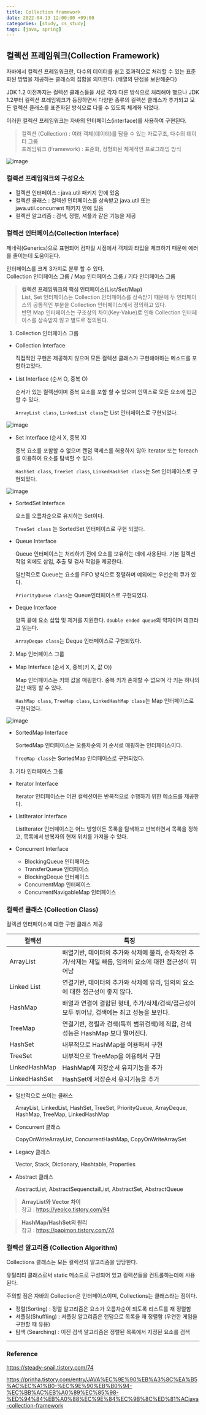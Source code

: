 ```yaml
---
title: Collection framework
date: 2022-04-13 12:00:00 +09:00
categories: [study, cs_study]
tags: [java, spring]     
---
```


## 컬렉션 프레임워크(Collection Framework)

자바에서 컬렉션 프레임워크란, 다수의 데이터를 쉽고 효과적으로 처리할 수 있는 표준화된 방법을 제공하는 클래스의 집합을 의미한다. (배열의 단점을 보완해준다)

JDK 1.2 이전까지는 컬렉션 클래스들을 서로 각자 다른 방식으로 처리해야 했으나 JDK 1.2부터 컬렉션 프레임워크가 등장하면서 다양한 종류의 컬렉션 클래스가 추가되고 모든 컬렉션 클래스를 표준화된 방식으로 다룰 수 있도록 체계화 되었다.

이러한 컬렉션 프레임워크는 자바의 인터페이스(interface)를 사용하여 구현된다.

> 컬렉션 (Collection) : 여러 객체(데이터)를 담을 수 있는 자료구조, 다수의 데이터 그룹  
> 프레임워크 (Framework) : 표준화, 정형화된 체계적인 프로그래밍 방식

![image](https://user-images.githubusercontent.com/70622731/163185221-f7a6f9b2-a53a-413a-924f-927661d63343.png)

### 컬렉션 프레임워크의 구성요소

- 컬렉션 인터페이스 : java.util 패키지 안에 있음
- 컬렉션 클래스 : 컬렉션 인터페이스를 상속받고 java.util 또는 java.util.concurrent 패키지 안에 있음
- 컬렉션 알고리즘 : 검색, 정렬, 셔플과 같은 기능을 제공

### 컬렉션 인터페이스(Collection Interface)

제네릭(Generics)으로 표현되어 컴파일 시점에서 객체의 타입을 체크하기 때문에 에러를 줄이는데 도움이된다.

인터페이스를 크게 3가지로 분류 할 수 있다.  
Collection 인터페이스 그룹 / Map 인터페이스 그룹 / 기타 인터페이스 그룹

> __컬렉션 프레임워크의 핵심 인터페이스(List/Set/Map)__  
> List, Set 인터페이스는 Collection 인터페이스를 상속받기 때문에 두 인터페이스의 공통적인 부분을 Collection 인터페이스에서 정의하고 있다.  
> 반면 Map 인터페이스는 구조상의 차이(Key-Value)로 인해 Collection 인터페이스를 상속받지 않고 별도로 정의된다.


1. Collection 인터페이스 그룹

- Collection Interface

  직접적인 구현은 제공하지 않으며 모든 컬렉션 클래스가 구현해야하는 메소드를 포함하고있다.

- List Interface (순서 O, 중복 O)

  순서가 있는 컬렉션이며 중복 요소를 포함 할 수 있으며 인덱스로 모든 요소에 접근할 수 있다.

  `ArrayList class`, `LinkedList class`는 List 인터페이스로 구현되었다.

![image](https://user-images.githubusercontent.com/70622731/163185278-4cb9ec57-a407-48ff-a84c-1e6070340c57.png)

- Set Interface (순서 X, 중복 X)

  중복 요소를 포함할 수 없으며 랜덤 액세스를 허용하지 않아 iterator 또는 foreach를 이용하여 요소를 탐색할 수 있다.

  `HashSet class`, `TreeSet class`, `LinkedHashSet class`는 Set 인터페이스로 구현되었다.

![image](https://user-images.githubusercontent.com/70622731/163185324-8b33956d-7634-4500-b1a4-71f829c01d69.png)

- SortedSet Interface

  요소를 오름차순으로 유지하는 Set이다.

  `TreeSet class` 는 SortedSet 인터페이스로 구현 되었다.

- Queue Interface

  Queue 인터페이스는 처리하기 전에 요소를 보유하는 데에 사용된다. 기본 컬렉션 작업 외에도 삽입, 추출 및 검사 작업을 제공한다.

  일반적으로 Queue는 요소를 FIFO 방식으로 정렬하며 예외에는 우선순위 큐가 있다.

  `PriorityQueue class`는 Queue인터페이스로 구현되었다.

- Deque Interface

  양쪽 끝에 요소 삽입 및 제거를 지원한다. `double ended queue`의 약자이며 데크라고 읽는다.

  `ArrayDeque class`는 Deque 인터페이스로 구현되었다.

2. Map 인터페이스 그룹

- Map Interface (순서 X, 중복(키 X, 값 O))

  Map 인터페이스는 키와 값을 매핑한다. 중복 키가 존재할 수 없으며 각 키는 하나의 값만 매핑 할 수 있다.

  `HashMap class`, `TreeMap class`, `LinkedHashMap class`는 Map 인터페이스로 구현되었다.

![image](https://user-images.githubusercontent.com/70622731/163185360-072c86ce-f2a4-49dd-acff-918dad0f7fc7.png)

- SortedMap Interface

  SortedMap 인터페이스는 오름차순의 키 순서로 매핑하는 인터페이스이다.

  `TreeMap class`는 SortedMap 인터페이스로 구현되었다.

3. 기타 인터페이스 그룹

- Iterator Interface

  Iterator 인터페이스는 어떤 컬렉션이든 반복적으로 수행하기 위한 메소드를 제공한다.

- ListIterator Interface

  ListIterator 인터페이스는 어느 방향이든 목록을 탐색하고 반복하면서 목록을 정하고, 목록에서 반복자의 현재 위치를 가져올 수 있다.

- Concurrent Interface

  - BlockingQueue 인터페이스
  - TransferQueue 인터페이스
  - BlockingDeque 인터페이스
  - ConcurrentMap 인터페이스
  - ConcurrentNavigableMap 인터페이스

### 컬렉션 클래스 (Collection Class)

컬렉션 인터페이스에 대한 구현 클래스 제공

| 컬렉션 | 특징 |
| --- | --- |
| ArrayList | 배열기반, 데이터의 추가와 삭제에 불리, 순차적인 추가/삭제는 제일 빠름, 임의의 요소에 대한 접근성이 뛰어남 |
| Linked List | 연결기반, 데이터의 추가와 삭제에 유리, 임의의 요소에 대한 접근성이 좋지 않다. |
| HashMap | 배열과 연결이 결합된 형태, 추가/삭제/검색/접근성이 모두 뛰어남, 검색에는 최고 성능을 보인다. |
| TreeMap | 연결기반, 정렬과 검색(특히 범위검색)에 적합, 검색 성능은 HashMap 보다 떨어진다. |
| HashSet | 내부적으로 HashMap을 이용해서 구현 |
| TreeSet | 내부적으로 TreeMap을 이용해서 구현 |
| LinkedHashMap | HashMap에 저장순서 유지기능을 추가 |
| LinkedHashSet | HashSet에 저장순서 유지기능을 추가 |

- 일반적으로 쓰이는 클래스

  ArrayList, LinkedList, HashSet, TreeSet, PriorityQueue, ArrayDeque, HashMap, TreeMap, LinkedHashMap

- Concurrent 클래스

  CopyOnWriteArrayList, ConcurrentHashMap, CopyOnWriteArraySet

- Legacy 클래스

  Vector, Stack, Dictionary, Hashtable, Properties

- Abstract 클래스

  AbstractList, AbstractSequenctailList, AbstractSet, AbstractQueue

> __ArrayList와 Vector 차이__  
> 참고 : https://yeolco.tistory.com/94

> __HashMap/HashSet의 원리__  
> 참고 : https://papimon.tistory.com/74

### 컬렉션 알고리즘 (Collection Algorithm)

Collections 클래스는 모든 컬렉션의 알고리즘을 담당한다.

유틸리티 클래스로써 static 메소드로 구성되어 있고 컬렉션들을 컨트롤하는데에 사용된다.

주의할 점은 자바의 Collection은 인터페이스이며, Collections는 클래스라는 점이다.

- 정렬(Sorting) : 정렬 알고리즘은 요소가 오름차순이 되도록 리스트를 재 정렬함
- 셔플링(Shuffling) : 셔플링 알고리즘은 랜덤으로 목록을 재 정렬함 (우연한 게임을 구현할 때 유용)
- 탐색 (Searching) : 이진 검색 알고리즘은 정렬된 목록에서 지정된 요소를 검색


---

### Reference

https://steady-snail.tistory.com/74

https://prinha.tistory.com/entry/JAVA%EC%9E%90%EB%A3%8C%EA%B5%AC%EC%A1%B0-%EC%9E%90%EB%B0%94-%EC%BB%AC%EB%A0%89%EC%85%98-%ED%94%84%EB%A0%88%EC%9E%84%EC%9B%8C%ED%81%ACjava-collection-framework

